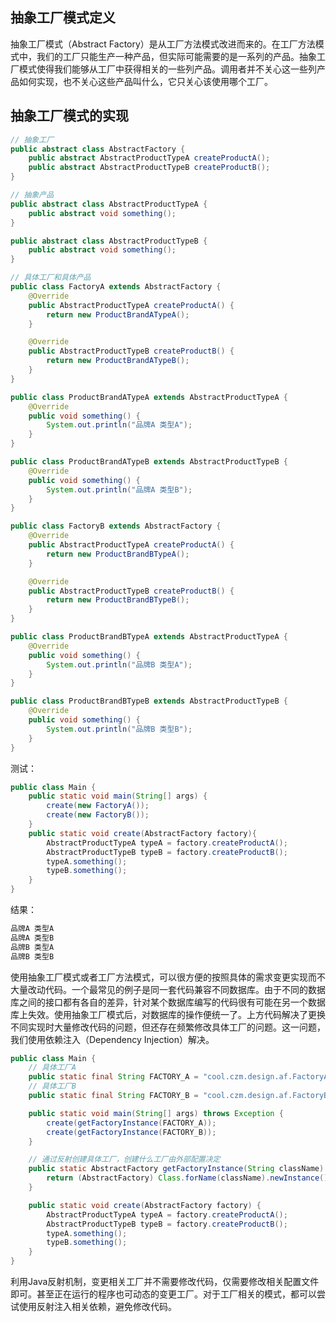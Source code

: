 ## 抽象工厂模式定义
抽象工厂模式（Abstract Factory）是从工厂方法模式改进而来的。在工厂方法模式中，我们的工厂只能生产一种产品，但实际可能需要的是一系列的产品。抽象工厂模式使得我们能够从工厂中获得相关的一些列产品。调用者并不关心这一些列产品如何实现，也不关心这些产品叫什么，它只关心该使用哪个工厂。

## 抽象工厂模式的实现

```java
// 抽象工厂
public abstract class AbstractFactory {
    public abstract AbstractProductTypeA createProductA();
    public abstract AbstractProductTypeB createProductB();
}

// 抽象产品
public abstract class AbstractProductTypeA {
    public abstract void something();
}

public abstract class AbstractProductTypeB {
    public abstract void something();
}

// 具体工厂和具体产品
public class FactoryA extends AbstractFactory {
    @Override
    public AbstractProductTypeA createProductA() {
        return new ProductBrandATypeA();
    }

    @Override
    public AbstractProductTypeB createProductB() {
        return new ProductBrandATypeB();
    }
}

public class ProductBrandATypeA extends AbstractProductTypeA {
    @Override
    public void something() {
        System.out.println("品牌A 类型A");
    }
}

public class ProductBrandATypeB extends AbstractProductTypeB {
    @Override
    public void something() {
        System.out.println("品牌A 类型B");
    }
}

public class FactoryB extends AbstractFactory {
    @Override
    public AbstractProductTypeA createProductA() {
        return new ProductBrandBTypeA();
    }

    @Override
    public AbstractProductTypeB createProductB() {
        return new ProductBrandBTypeB();
    }
}

public class ProductBrandBTypeA extends AbstractProductTypeA {
    @Override
    public void something() {
        System.out.println("品牌B 类型A");
    }
}

public class ProductBrandBTypeB extends AbstractProductTypeB {
    @Override
    public void something() {
        System.out.println("品牌B 类型B");
    }
}
```

测试：
```java
public class Main {
    public static void main(String[] args) {
        create(new FactoryA());
        create(new FactoryB());
    }
    public static void create(AbstractFactory factory){
        AbstractProductTypeA typeA = factory.createProductA();
        AbstractProductTypeB typeB = factory.createProductB();
        typeA.something();
        typeB.something();
    }
}
```

结果：
```java
品牌A 类型A
品牌A 类型B
品牌B 类型A
品牌B 类型B
```

使用抽象工厂模式或者工厂方法模式，可以很方便的按照具体的需求变更实现而不大量改动代码。一个最常见的例子是同一套代码兼容不同数据库。由于不同的数据库之间的接口都有各自的差异，针对某个数据库编写的代码很有可能在另一个数据库上失效。使用抽象工厂模式后，对数据库的操作便统一了。上方代码解决了更换不同实现时大量修改代码的问题，但还存在频繁修改具体工厂的问题。这一问题，我们使用依赖注入（Dependency Injection）解决。

```java
public class Main {
    // 具体工厂A
    public static final String FACTORY_A = "cool.czm.design.af.FactoryA";
    // 具体工厂B
    public static final String FACTORY_B = "cool.czm.design.af.FactoryB";

    public static void main(String[] args) throws Exception {
        create(getFactoryInstance(FACTORY_A));
        create(getFactoryInstance(FACTORY_B));
    }

    // 通过反射创建具体工厂，创建什么工厂由外部配置决定
    public static AbstractFactory getFactoryInstance(String className) throws Exception {
        return (AbstractFactory) Class.forName(className).newInstance();
    }

    public static void create(AbstractFactory factory) {
        AbstractProductTypeA typeA = factory.createProductA();
        AbstractProductTypeB typeB = factory.createProductB();
        typeA.something();
        typeB.something();
    }
}
```

利用Java反射机制，变更相关工厂并不需要修改代码，仅需要修改相关配置文件即可。甚至正在运行的程序也可动态的变更工厂。对于工厂相关的模式，都可以尝试使用反射注入相关依赖，避免修改代码。